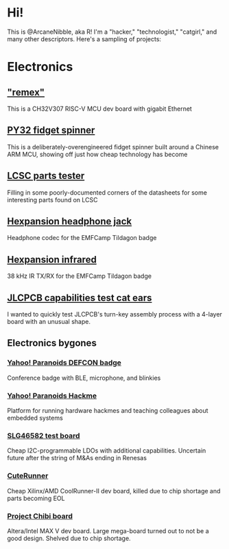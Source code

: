 # Hi!

This is @ArcaneNibble, aka R! I'm a "hacker," "technologist," "catgirl," and many other descriptors. Here's a sampling of projects:

# Electronics

## ["remex"](https://github.com/ArcaneNibble/remex-wch)

This is a CH32V307 RISC-V MCU dev board with gigabit Ethernet

## [PY32 fidget spinner](https://github.com/ArcaneNibble/puya-spinner)

This is a deliberately-overengineered fidget spinner built around a Chinese ARM MCU, showing off just how cheap technology has become

## [LCSC parts tester](https://github.com/ArcaneNibble/china-lcsc-undoc-parts-test)

Filling in some poorly-documented corners of the datasheets for some interesting parts found on LCSC

## [Hexpansion headphone jack](https://github.com/ArcaneNibble/hexpansion-headphones)

Headphone codec for the EMFCamp Tildagon badge

## [Hexpansion infrared](https://github.com/ArcaneNibble/hexpansion-ir-tool)

38 kHz IR TX/RX for the EMFCamp Tildagon badge

## [JLCPCB capabilities test cat ears](https://github.com/ArcaneNibble/jlc-katzen)

I wanted to quickly test JLCPCB's turn-key assembly process with a 4-layer board with an unusual shape.

## Electronics bygones

### [Yahoo! Paranoids DEFCON badge](https://github.com/theparanoids/keyhole-badge/)

Conference badge with BLE, microphone, and blinkies

### [Yahoo! Paranoids Hackme](https://github.com/theparanoids/hardware-hackme-1-eda)

Platform for running hardware hackmes and teaching colleagues about embedded systems

### [SLG46582 test board](https://github.com/ArcaneNibble/gp-ldo-test-board)

Cheap I2C-programmable LDOs with additional capabilities. Uncertain future after the string of M&As ending in Renesas

### [CuteRunner](https://github.com/ArcaneNibble/cuterunner)

Cheap Xilinx/AMD CoolRunner-II dev board, killed due to chip shortage and parts becoming EOL

### [Project Chibi board](https://github.com/ArcaneNibble/project-chibi-dev-board)

Altera/Intel MAX V dev board. Large mega-board turned out to not be a good design. Shelved due to chip shortage.
